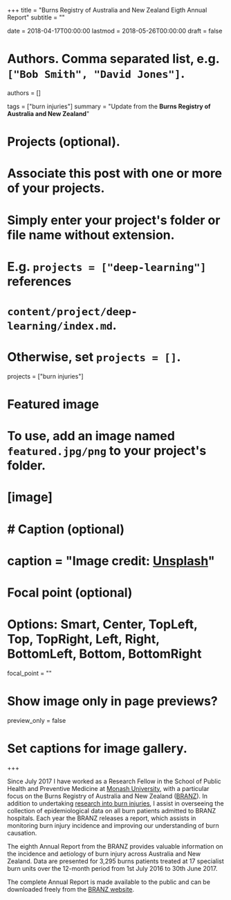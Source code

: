 +++
title = "Burns Registry of Australia and New Zealand Eigth Annual Report"
subtitle = ""

date = 2018-04-17T00:00:00
lastmod = 2018-05-26T00:00:00
draft = false

# Authors. Comma separated list, e.g. `["Bob Smith", "David Jones"]`.
authors = []

tags = ["burn injuries"]
summary = "Update from the **Burns Registry of Australia and New Zealand**"

# Projects (optional).
#   Associate this post with one or more of your projects.
#   Simply enter your project's folder or file name without extension.
#   E.g. `projects = ["deep-learning"]` references 
#   `content/project/deep-learning/index.md`.
#   Otherwise, set `projects = []`.
projects = ["burn injuries"]

# Featured image
# To use, add an image named `featured.jpg/png` to your project's folder. 
# [image]
#   # Caption (optional)
#   caption = "Image credit: [**Unsplash**](https://unsplash.com/photos/CpkOjOcXdUY)"

  # Focal point (optional)
  # Options: Smart, Center, TopLeft, Top, TopRight, Left, Right, BottomLeft, Bottom, BottomRight
  focal_point = ""

  # Show image only in page previews?
  preview_only = false

# Set captions for image gallery.

+++

Since July 2017 I have worked as a Research Fellow in the School of Public Health and Preventive Medicine at [Monash University](https://www.monash.edu/), with a particular focus on the Burns Registry of Australia and New Zealand ([BRANZ](http://branz.org/)). In addition to undertaking [research into burn injuries](/project/burn-injuries/), I assist in overseeing the collection of epidemiological data on all burn patients admitted to BRANZ hospitals. Each year the BRANZ releases a report, which assists in monitoring burn injury incidence and improving our understanding of burn causation.

The eighth Annual Report from the BRANZ provides valuable information on the incidence and aetiology of burn injury across Australia and New Zealand. Data are presented for 3,295 burns patients treated at 17 specialist burn units over the 12-month period from 1st July 2016 to 30th June 2017. 

The complete Annual Report is made available to the public and can be downloaded freely from the [BRANZ website](https://branz.org/sites/default/files/BRANZ%208th%20Annual%20Report%20Jul%2016%20-%20Jun%2017_0.pdf).
